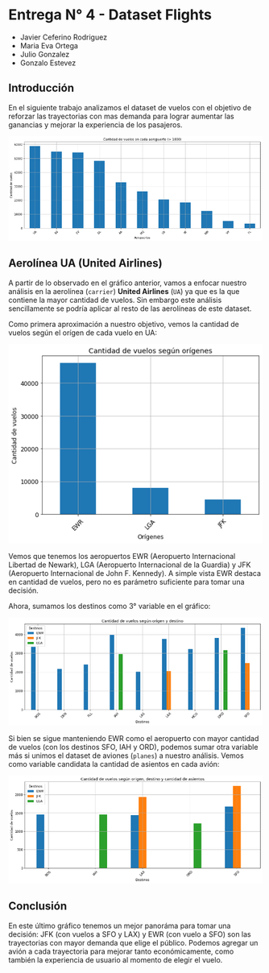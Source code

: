 # Entrega N° 4 - Dataset Flights

- Javier Ceferino Rodriguez
- Maria Eva Ortega
- Julio Gonzalez
- Gonzalo Estevez

## Introducción

En el siguiente trabajo analizamos el dataset de vuelos con el objetivo de reforzar las trayectorias con mas demanda para lograr aumentar las ganancias y mejorar la experiencia de los pasajeros.

![plot 1](./assets/plot1.png)

## Aerolínea UA (United Airlines)

A partir de lo observado en el gráfico anterior, vamos a enfocar nuestro análisis en la aerolínea (`carrier`) **United Airlines** (`UA`) ya que es la que contiene la mayor cantidad de vuelos. Sin embargo este análisis sencillamente se podría aplicar al resto de las aerolíneas de este dataset.

Como primera aproximación a nuestro objetivo, vemos la cantidad de vuelos según el orígen de cada vuelo en UA:

![plot 2](./assets/plot2.png)

Vemos que tenemos los aeropuertos EWR (Aeropuerto Internacional Libertad de Newark), LGA (Aeropuerto Internacional de la Guardia) y JFK (Aeropuerto Internacional de John F. Kennedy). A simple vista EWR destaca en cantidad de vuelos, pero no es parámetro suficiente para tomar una decisión.

Ahora, sumamos los destinos como 3° variable en el gráfico:

![plot 3](./assets/plot3.png)

Si bien se sigue manteniendo EWR como el aeropuerto con mayor cantidad de vuelos (con los destinos SFO, IAH y ORD), podemos sumar otra variable más si unimos el dataset de aviones (`planes`) a nuestro análisis. Vemos como variable candidata la cantidad de asientos en cada avión:

![plot 4](./assets/plot4.png)


## Conclusión

En este último gráfico tenemos un mejor panoráma para tomar una decisión: JFK (con vuelos a SFO y LAX) y EWR (con vuelo a SFO) son las trayectorias con mayor demanda que elige el público. Podemos agregar un avión a cada trayectoria para mejorar tanto económicamente, como también la experiencia de usuario al momento de elegir el vuelo.